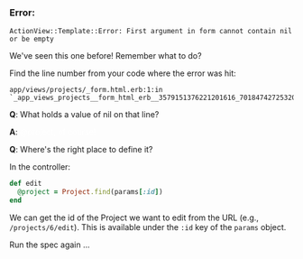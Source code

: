 ### Error:
    ActionView::Template::Error: First argument in form cannot contain nil or be empty

We've seen this one before! Remember what to do?

Find the line number from your code where the error was hit:

    app/views/projects/_form.html.erb:1:in `_app_views_projects__form_html_erb__3579151376221201616_70184742725320'

**Q**: What holds a value of nil on that line?

**A**: <span style="color: white">@project, of course!</span>

**Q**: Where's the right place to define it?

In the controller:
```ruby
def edit
  @project = Project.find(params[:id])
end
```

We can get the id of the Project we want to edit from the URL (e.g., `/projects/6/edit`). This is available under the `:id` key of the `params` object.

Run the spec again ...


